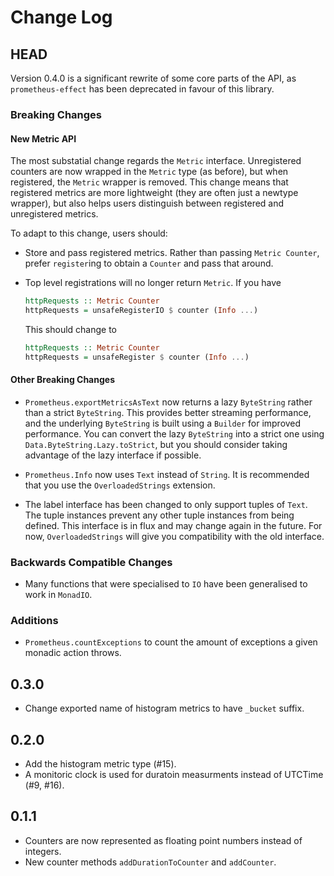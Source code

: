 # Change Log

## HEAD

Version 0.4.0 is a significant rewrite of some core parts of the API, as
`prometheus-effect` has been deprecated in favour of this library.

### Breaking Changes

#### New Metric API

The most substatial change regards the `Metric` interface. Unregistered counters
are now wrapped in the `Metric` type (as before), but when registered, the
`Metric` wrapper is removed. This change means that registered metrics are more
lightweight (they are often just a newtype wrapper), but also helps users
distinguish between registered and unregistered metrics.

To adapt to this change, users should:

* Store and pass registered metrics. Rather than passing `Metric Counter`,
  prefer `register`ing to obtain a `Counter` and pass that around.

* Top level registrations will no longer return `Metric`. If you have

    ```haskell
    httpRequests :: Metric Counter
    httpRequests = unsafeRegisterIO $ counter (Info ...)
    ```

    This should change to

    ```haskell
    httpRequests :: Metric Counter
    httpRequests = unsafeRegister $ counter (Info ...)
    ```

#### Other Breaking Changes

* `Prometheus.exportMetricsAsText` now returns a lazy `ByteString` rather than a
  strict `ByteString`. This provides better streaming performance, and the
  underlying `ByteString` is built using a `Builder` for improved performance.
  You can convert the lazy `ByteString` into a strict one using
  `Data.ByteString.Lazy.toStrict`, but you should consider taking advantage of
  the lazy interface if possible.

* `Prometheus.Info` now uses `Text` instead of `String`. It is recommended
  that you use the `OverloadedStrings` extension.

* The label interface has been changed to only support tuples of `Text`.
  The tuple instances prevent any other tuple instances from being defined. This
  interface is in flux and may change again in the future. For now,
  `OverloadedStrings` will give you compatibility with the old interface.


### Backwards Compatible Changes

* Many functions that were specialised to `IO` have been generalised to work in
  `MonadIO`.

### Additions

* `Prometheus.countExceptions` to count the amount of exceptions a given monadic
  action throws.


## 0.3.0

- Change exported name of histogram metrics to have `_bucket` suffix.

## 0.2.0

- Add the histogram metric type (#15).
- A monitoric clock is used for duratoin measurments instead of UTCTime (#9,
  #16).

## 0.1.1

- Counters are now represented as floating point numbers instead of integers.
- New counter methods `addDurationToCounter` and `addCounter`.
